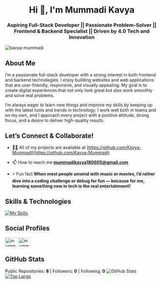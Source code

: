 <h1 align="center">Hi 👋, I'm Mummadi Kavya</h1>
<h3 align="center">Aspiring Full-Stack Developer || Passionate Problem-Solver || Frontend & Backend Specialist || Driven by 4.0 Tech and Innovation</h3>

<p align="left"> <img src="https://komarev.com/ghpvc/?username=kavya-mummadi&label=Profile%20views&color=0e75b6&style=flat" alt="kavya-mummadi" /> </p>


## About Me

I’m a passionate full-stack developer with a strong interest in both frontend and backend technologies. I enjoy building websites and web applications that are user-friendly, responsive, and visually appealing. My goal is to create digital experiences that not only look great but also work smoothly and solve real problems.

I’m always eager to learn new things and improve my skills by keeping up with the latest tools and trends in technology. I work well both in teams and on my own, and I approach every project with a positive attitude, strong focus, and a desire to deliver high-quality results.


## Let’s Connect & Collaborate!

- 👨‍💻 All of my projects are available at [https://github.com/Kavya-Mummadi](https://github.com/Kavya-Mummadi)

- 📫 How to reach me **mummadikavya180605@gmail.com**

- ⚡ Fun fact **When most people unwind with music or movies, I’d rather dive into a coding challenge or debug for fun — because for me, learning something new in tech is the real entertainment!**



## Skills & Technologies

[![My Skills](https://skillicons.dev/icons?i=html,css,bootstrap,js,react,py,express,nodejs,sqlite,git,mongodb&perline=8)](https://skillicons.dev)

## Social Profiles
<p align="left">
<a href="https://twitter.com/mummadi_kavya" target="blank"><img align="center" src="https://raw.githubusercontent.com/rahuldkjain/github-profile-readme-generator/master/src/images/icons/Social/twitter.svg" alt="mummadi_kavya" height="30" width="40" /></a>
<a href="https://linkedin.com/in/mummadi-kavya" target="blank"><img align="center" src="https://raw.githubusercontent.com/rahuldkjain/github-profile-readme-generator/master/src/images/icons/Social/linked-in-alt.svg" alt="mummadi-kavya" height="30" width="40" /></a>

## GitHub Stats
Public Repositories: **8** | Followers: **0** | Following: **0**
![GitHub Stats](https://github-readme-stats.vercel.app/api?username=Kavya-Mummadi&show_icons=true&theme=radical)
[![Top Langs](https://github-readme-stats.vercel.app/api/top-langs/?username=Kavya-Mummadi&layout=compact&theme=dark)](https://github.com/anuraghazra/github-readme-stats)
